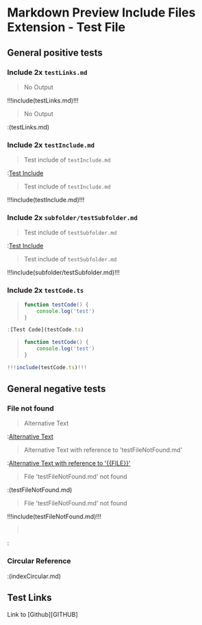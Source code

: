 # Markdown Preview Include Files Extension - Test File

## General positive tests

### Include 2x `testLinks.md`

> No Output

!!!include(testLinks.md)!!!

> No Output

:(testLinks.md)

### Include 2x `testInclude.md`

> Test include of `testInclude.md`

:[Test Include](testInclude.md)

> Test include of `testInclude.md`

!!!include(testInclude.md)!!!

### Include 2x `subfolder/testSubfolder.md`

> Test include of `testSubfolder.md`

:[Test Include](subfolder/testSubfolder.md)

> Test include of `testSubfolder.md`

!!!include(subfolder/testSubfolder.md)!!!

### Include 2x `testCode.ts`

> ```TypeScript
> function testCode() {
>     console.log('test')
> }
> ```

```TypeScript
:[Test Code](testCode.ts)
```

> ```TypeScript
> function testCode() {
>     console.log('test')
> }
> ```

```TypeScript
!!!include(testCode.ts)!!!
```

## General negative tests

### File not found

> Alternative Text

:[Alternative Text](testFileNotFound.md)

> Alternative Text with reference to 'testFileNotFound.md'

:[Alternative Text with reference to '{{FILE}}'](testFileNotFound.md)

> File 'testFileNotFound.md' not found

:(testFileNotFound.md)

> File 'testFileNotFound.md' not found

!!!include(testFileNotFound.md)!!!

> &nbsp;

:[](testFileNotFound.md)

### Circular Reference

:(indexCircular.md)

## Test Links

Link to [Github][GITHUB]
